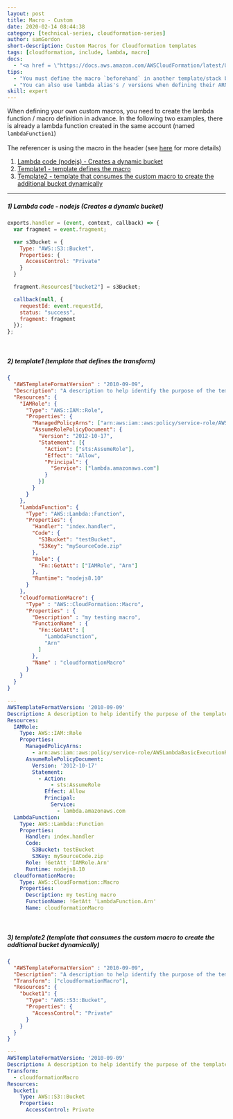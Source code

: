 ```yaml
---
layout: post
title: Macro - Custom
date: 2020-02-14 08:44:38
category: [technical-series, cloudformation-series]
author: samGordon
short-description: Custom Macros for Cloudformation templates
tags: [cloudformation, include, lambda, macro]
docs:
  - "<a href = \"https://docs.aws.amazon.com/AWSCloudFormation/latest/UserGuide/template-macros.html\">AWS docs on cloudformation Transforms</a>"
tips:
  - "You must define the macro `beforehand` in another template/stack before trying to run"
  - "You can also use lambda alias's / versions when defining their ARNs in the macro below"
skill: expert
---
```


When defining your own custom macros, you need to create the lambda function / macro definition in advance.
In the following two examples, there is already a lambda function created in the same account (named `lambdaFunction1`)
<br><br>
The referencer is using the macro in the header (see <a href = "{{ site.baseurl }}/technical-series/cloudformation-series/cloudformation-macros">here</a> for more details)

1. [Lambda code (nodejs) - Creates a dynamic bucket](#javascript)
2. [Template1 - template defines the macro](#template1)
3. [Template2 - template that consumes the custom macro to create the additional bucket dynamically](#template2)

---

<a name = "javascript"></a>
##### 1) Lambda code - nodejs (Creates a dynamic bucket)

```javascript
exports.handler = (event, context, callback) => {
  var fragment = event.fragment;

  var s3Bucket = {
    Type: "AWS::S3::Bucket",
    Properties: {
      AccessControl: "Private"
    }
  }

  fragment.Resources["bucket2"] = s3Bucket;

  callback(null, {
    requestId: event.requestId,
    status: "success",
    fragment: fragment
  });
};
```

<br>

<a name = "template1"></a>
##### 2) template1 (template that defines the transform)

```json
{
  "AWSTemplateFormatVersion" : "2010-09-09",
  "Description": "A description to help identify the purpose of the template",
  "Resources": {
    "IAMRole": {
      "Type": "AWS::IAM::Role",
      "Properties": {
        "ManagedPolicyArns": ["arn:aws:iam::aws:policy/service-role/AWSLambdaBasicExecutionRole"],
        "AssumeRolePolicyDocument": {
          "Version": "2012-10-17",
          "Statement": [{
            "Action": ["sts:AssumeRole"],
            "Effect": "Allow",
            "Principal": {
              "Service": ["lambda.amazonaws.com"]
            }
          }]
        }
      }
    },
    "LambdaFunction": {
      "Type": "AWS::Lambda::Function",
      "Properties": {
        "Handler": "index.handler",
        "Code": {
          "S3Bucket": "testBucket",
          "S3Key": "mySourceCode.zip"
        },
        "Role": {
          "Fn::GetAtt": ["IAMRole", "Arn"]
        },
        "Runtime": "nodejs8.10"
      }
    },
    "cloudformationMacro": {
      "Type" : "AWS::CloudFormation::Macro",
      "Properties" : {
        "Description" : "my testing macro",
        "FunctionName" : {
          "Fn::GetAtt": [
            "LambdaFunction",
            "Arn"
          ]
        },
        "Name" : "cloudformationMacro"
      }
    }
  }
}
```
```yml
---
AWSTemplateFormatVersion: '2010-09-09'
Description: A description to help identify the purpose of the template
Resources:
  IAMRole:
    Type: AWS::IAM::Role
    Properties:
      ManagedPolicyArns:
        - arn:aws:iam::aws:policy/service-role/AWSLambdaBasicExecutionRole
      AssumeRolePolicyDocument:
        Version: '2012-10-17'
        Statement:
          - Action:
              - sts:AssumeRole
            Effect: Allow
            Principal:
              Service:
                - lambda.amazonaws.com
  LambdaFunction:
    Type: AWS::Lambda::Function
    Properties:
      Handler: index.handler
      Code:
        S3Bucket: testBucket
        S3Key: mySourceCode.zip
      Role: !GetAtt 'IAMRole.Arn'
      Runtime: nodejs8.10
  cloudformationMacro:
    Type: AWS::CloudFormation::Macro
    Properties:
      Description: my testing macro
      FunctionName: !GetAtt 'LambdaFunction.Arn'
      Name: cloudformationMacro
```

<br>

<a name = "template2"></a>
##### 3) template2 (template that consumes the custom macro to create the additional bucket dynamically)

```json
{
  "AWSTemplateFormatVersion" : "2010-09-09",
  "Description": "A description to help identify the purpose of the template",
  "Transform": ["cloudformationMacro"],
  "Resources": {
    "bucket1": {
      "Type": "AWS::S3::Bucket",
      "Properties": {
        "AccessControl": "Private"
      }
    }
  }
}
```
```yml
---
AWSTemplateFormatVersion: '2010-09-09'
Description: A description to help identify the purpose of the template
Transform:
  - cloudformationMacro
Resources:
  bucket1:
    Type: AWS::S3::Bucket
    Properties:
      AccessControl: Private
```
